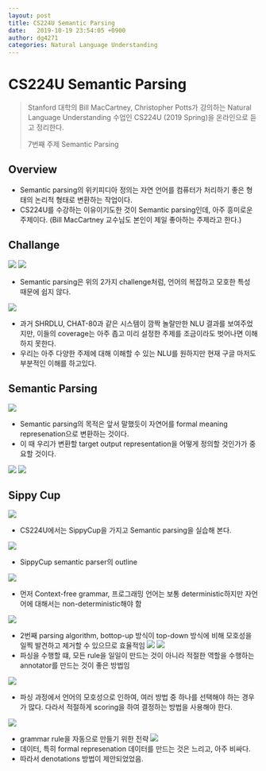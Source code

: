 ```yaml
---
layout: post
title: CS224U Semantic Parsing
date:   2019-10-19 23:54:05 +0900
author: dg4271
categories: Natural Language Understanding
---
```


# CS224U Semantic Parsing
> Stanford 대학의 Bill MacCartney, Christopher Potts가 강의하는 Natural Language Understanding 수업인 CS224U (2019 Spring)을 온라인으로 듣고 정리한다.
>
>7번째 주제 Semantic Parsing

## Overview
* Semantic parsing의 위키피디아 정의는 자연 언어를 컴퓨터가 처리하기 좋은 형태의 논리적 형태로 변환하는 작업이다.
* CS224U를 수강하는 이유이기도한 것이 Semantic parsing인데, 아주 흥미로운 주제이다. (Bill MacCartney 교수님도 본인이 제일 좋아하는 주제라고 한다.) 

## Challange
![](/assets/img/CS224U_7_1.png)
![](/assets/img/CS224U_7_2.png)
* Semantic parsing은 위의 2가지 challenge처럼, 언어의 복잡하고 모호한 특성 때문에 쉽지 않다.

![](/assets/img/CS224U_7_3.png)
* 과거 SHRDLU, CHAT-80과 같은 시스템이 깜짝 놀랄만한 NLU 결과를 보여주었지만, 이들의 coverage는 아주 좁고 미리 설정한 주제를 조금이라도 벗어나면 이해하지 못한다.
* 우리는 아주 다양한 주제에 대해 이해할 수 있는 NLU를 원하지만 현재 구글 마저도 부분적인 이해를 하고있다.


## Semantic Parsing
![](/assets/img/CS224U_7_4.png)
* Semantic parsing의 목적은 앞서 말했듯이 자연어를 formal meaning represenation으로 변환하는 것이다.
* 이 때 우리가 변환할 target output representation을 어떻게 정의할 것인가가 중요할 것이다.


![](/assets/img/CS224U_7_5.png)
![](/assets/img/CS224U_7_6.png)


## Sippy Cup
![](/assets/img/CS224U_7_7.png)
* CS224U에서는 SippyCup을 가지고 Semantic parsing을 실습해 본다.


![](/assets/img/CS224U_7_8.png)
* SippyCup semantic parser의 outline


![](/assets/img/CS224U_7_9.png)
* 먼저 Context-free grammar, 프로그래밍 언어는 보통 deterministic하지만 자언어에 대해서는 non-deterministic해야 함

![](/assets/img/CS224U_7_10.png)
* 2번째 parsing algorithm, bottop-up 방식이 top-down 방식에 비해 모호성을 일찍 발견하고 제거할 수 있으므로 효율적임
![](/assets/img/CS224U_7_11.png)
![](/assets/img/CS224U_7_12.png)
* 파싱을 수행할 떄, 모든 rule을 일일이 만드는 것이 아니라 적절한 역할을 수행하는 annotator를 만드는 것이 좋은 방법임

![](/assets/img/CS224U_7_13.png)
* 파싱 과정에서 언어의 모호성으로 인하여, 여러 방법 중 하나를 선택해야 하는 경우가 많다. 다라서 적절하게 scoring을 하여 결정하는 방법을 사용해야 한다.

![](/assets/img/CS224U_7_14.png)
* grammar rule을 자동으로 만들기 위한 전략
![](/assets/img/CS224U_7_15.png)
* 데이터, 특히 formal represenation 데이터를 만드는 것은 느리고, 아주 비싸다.
* 따라서 denotations 방법이 제안되었었음.